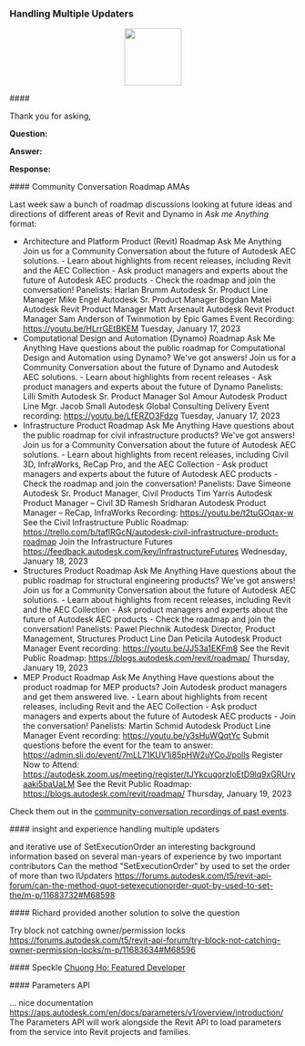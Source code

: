 <head>
<meta http-equiv="Content-Type" content="text/html; charset=utf-8">
<link rel="stylesheet" type="text/css" href="bc.css">
<script src="https://cdn.rawgit.com/google/code-prettify/master/loader/run_prettify.js" type="text/javascript"></script>
</head>

<!---

- insight and experience handling multiple updaters
  and iterative use of SetExecutionOrder
  an interesting background information based on several man-years of experience by two important contributors 
  Can the method "SetExecutionOrder" by used to set the order of more than two IUpdaters
  https://forums.autodesk.com/t5/revit-api-forum/can-the-method-quot-setexecutionorder-quot-by-used-to-set-the/m-p/11683732#M68598

- Richard provided another solution to solve the question 
  Try block not catching owner/permission locks
  https://forums.autodesk.com/t5/revit-api-forum/try-block-not-catching-owner-permission-locks/m-p/11683634#M68596

- Speckle [Chuong Ho: Featured Developer](https://speckle.systems/blog/chuong-ho-featured-developer)
 
 - Community Conversations
  https://www.linkedin.com/feed/update/urn:li:activity:7021162362904735744?utm_source=share&utm_medium=member_desktop
  past events
  https://forums.autodesk.com/t5/community-conversations/eb-p/communityconversations?include_past=true
  upcoming
  https://forums.autodesk.com/t5/community-conversations/eb-p/communityconversations?include_upcoming=true&include_ongoing=true
  > Community Conversations are webinars led by Community members on their areas of expertise, hosted by Community Managers. Join a session to delve into product features, discover innovative workflows, learn tools and techniques, and make connections in the Community.

- Parameters API ... nice documentation
  https://aps.autodesk.com/en/docs/parameters/v1/overview/introduction/
  The Parameters API will work alongside the Revit API to load parameters from the service into Revit projects and families.

twitter:

&ndash; 
...

linkedin:

#bim #DynamoBim #AutodeskAPS #Revit #API #IFC #SDK #AI #VisualStudio #Autodesk #AEC #adsk

the [Revit API discussion forum](http://forums.autodesk.com/t5/revit-api-forum/bd-p/160) thread

<center>
<img src="img/" alt="" title="" width="600" height=""/>
<p style="font-size: 80%; font-style:italic"></p>
</center>

<pre class="code">
</pre>

-->

### Handling Multiple Updaters


<center>
<img src="img/.jpg" alt="" title="" width="100"/> <!-- 800 × 514 pixels -->
</center>


####<a name="2"></a> 

Thank you for asking, 

**Question:** 

**Answer:** 

**Response:** 

####<a name="2"></a> Community Conversation Roadmap AMAs

Last week saw a bunch of roadmap discussions looking at future ideas and directions of different areas of Revit and Dynamo in <i>Ask me Anything</i> format:

- Architecture and Platform Product (Revit) Roadmap Ask Me Anything
Join us for a Community Conversation about the future of Autodesk AEC solutions. - Learn about highlights from recent releases, including Revit and the AEC Collection - Ask product managers and experts about the future of Autodesk AEC products - Check the roadmap and join the conversation! Panelists: Harlan Brumm Autodesk Sr. Product Line Manager Mike Engel Autodesk  Sr. Product Manager Bogdan Matei Autodesk Revit Product Manager Matt Arsenault Autodesk Revit Product Manager Sam Anderson of Twinmotion by Epic Games Event Recording: https://youtu.be/HLrrGEtBKEM
Tuesday, January 17, 2023
- Computational Design and Automation (Dynamo) Roadmap Ask Me Anything
Have questions about the public roadmap for Computational Design and Automation using Dynamo? We've got answers! Join us for a Community Conversation about the future of Dynamo and Autodesk AEC solutions. - Learn about highlights from recent releases - Ask product managers and experts about the future of Dynamo Panelists: Lilli Smith Autodesk  Sr. Product Manager Sol Amour Autodesk Product Line Mgr. Jacob Small Autodesk Global Consulting Delivery  Event recording: https://youtu.be/LfERZO3Fdzg
Tuesday, January 17, 2023
- Infrastructure Product Roadmap Ask Me Anything
Have questions about the public roadmap for civil infrastructure products? We've got answers! Join us for a Community Conversation about the future of Autodesk AEC solutions.   - Learn about highlights from recent releases, including Civil 3D, InfraWorks, ReCap Pro, and the AEC Collection - Ask product managers and experts about the future of Autodesk AEC products - Check the roadmap and join the conversation! Panelists: Dave Simeone Autodesk Sr. Product Manager, Civil Products Tim Yarris Autodesk Product Manager – Civil 3D Ramesh Sridharan Autodesk Product Manager – ReCap, InfraWorks Recording:  https://youtu.be/t2tuGOqax-w  See the Civil Infrastructure Public Roadmap: https://trello.com/b/tafIRGcN/autodesk-civil-infrastructure-product-roadmap Join the Infrastructure Futures https://feedback.autodesk.com/key/InfrastructureFutures
Wednesday, January 18, 2023
- Structures Product Roadmap Ask Me Anything
Have questions about the public roadmap for structural engineering products? We've got answers! Join us for a Community Conversation about the future of Autodesk AEC solutions.   - Learn about highlights from recent releases, including Revit and the AEC Collection - Ask product managers and experts about the future of Autodesk AEC products - Check the roadmap and join the conversation! Panelists: Pawel Piechnik Autodesk Director, Product Management, Structures Product Line Dan Peticila Autodesk Product Manager Event recording: https://youtu.be/JJ53a1EKFm8 See the Revit Public Roadmap: https://blogs.autodesk.com/revit/roadmap/
Thursday, January 19, 2023
- MEP Product Roadmap Ask Me Anything
Have questions about the product roadmap for MEP products? Join Autodesk product managers and get them answered live.   - Learn about highlights from recent releases, including Revit and the AEC Collection - Ask product managers and experts about the future of Autodesk AEC products - Join the conversation!   Panelists: Martin Schmid Autodesk Product Line Manager Event recording: https://youtu.be/y3sHuWQqtYc Submit questions before the event for the team to answer: https://admin.sli.do/event/7mLL71KUV1j85pHW2uYCoJ/polls    Register Now to Attend: https://autodesk.zoom.us/meeting/register/tJYkcuqorzIoEtD9lq9xGRUryaaki5baUaLM See the Revit Public Roadmap: https://blogs.autodesk.com/revit/roadmap/
Thursday, January 19, 2023

Check them out in
the [community-conversation recordings of past events](https://forums.autodesk.com/t5/community-conversations/eb-p/communityconversations?include_past=true).


####<a name="3"></a> insight and experience handling multiple updaters

and iterative use of SetExecutionOrder
an interesting background information based on several man-years of experience by two important contributors 
Can the method "SetExecutionOrder" by used to set the order of more than two IUpdaters
https://forums.autodesk.com/t5/revit-api-forum/can-the-method-quot-setexecutionorder-quot-by-used-to-set-the/m-p/11683732#M68598

####<a name="3"></a> Richard provided another solution to solve the question

Try block not catching owner/permission locks
https://forums.autodesk.com/t5/revit-api-forum/try-block-not-catching-owner-permission-locks/m-p/11683634#M68596

####<a name="3"></a> Speckle [Chuong Ho: Featured Developer](https://speckle.systems/blog/chuong-ho-featured-developer)

####<a name="3"></a> Parameters API

... nice documentation
https://aps.autodesk.com/en/docs/parameters/v1/overview/introduction/
The Parameters API will work alongside the Revit API to load parameters from the service into Revit projects and families.

